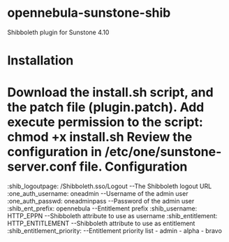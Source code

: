 opennebula-sunstone-shib
========================

Shibboleth plugin for Sunstone 4.10

Installation
========================
Download the install.sh script, and the patch file (plugin.patch).
Add execute permission to the script: chmod +x install.sh
Review the configuration in /etc/one/sunstone-server.conf file.
Configuration
========================
:shib_logoutpage: /Shibboleth.sso/Logout  --The Shibboleth logout URL
:one_auth_username: oneadmin              --Username of the admin user
:one_auth_passwd: oneadminpass            --Password of the admin user
:shib_ent_prefix: opennebula              --Entitlement prefix
:shib_username: HTTP_EPPN                 --Shibboleth attribute to use as username
:shib_entitlement: HTTP_ENTITLEMENT       --Shibboleth attribute to use as entitlement
:shib_entitlement_priority:               --Entitlement priority list
    - admin
    - alpha
    - bravo
